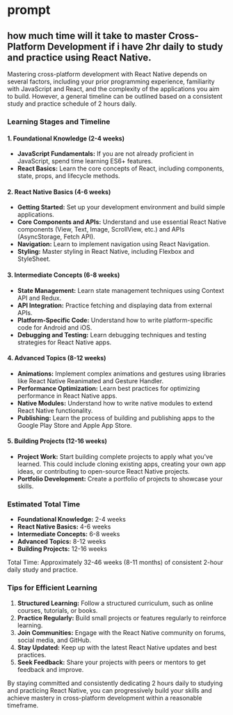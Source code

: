 # prompt
## how much time will it take to master Cross-Platform Development if i have 2hr daily to study and practice using React Native.

Mastering cross-platform development with React Native depends on several factors, including your prior programming experience, familiarity with JavaScript and React, and the complexity of the applications you aim to build. However, a general timeline can be outlined based on a consistent study and practice schedule of 2 hours daily.

### Learning Stages and Timeline

#### **1. Foundational Knowledge (2-4 weeks)**
- **JavaScript Fundamentals:** If you are not already proficient in JavaScript, spend time learning ES6+ features.
- **React Basics:** Learn the core concepts of React, including components, state, props, and lifecycle methods.

#### **2. React Native Basics (4-6 weeks)**
- **Getting Started:** Set up your development environment and build simple applications.
- **Core Components and APIs:** Understand and use essential React Native components (View, Text, Image, ScrollView, etc.) and APIs (AsyncStorage, Fetch API).
- **Navigation:** Learn to implement navigation using React Navigation.
- **Styling:** Master styling in React Native, including Flexbox and StyleSheet.

#### **3. Intermediate Concepts (6-8 weeks)**
- **State Management:** Learn state management techniques using Context API and Redux.
- **API Integration:** Practice fetching and displaying data from external APIs.
- **Platform-Specific Code:** Understand how to write platform-specific code for Android and iOS.
- **Debugging and Testing:** Learn debugging techniques and testing strategies for React Native apps.

#### **4. Advanced Topics (8-12 weeks)**
- **Animations:** Implement complex animations and gestures using libraries like React Native Reanimated and Gesture Handler.
- **Performance Optimization:** Learn best practices for optimizing performance in React Native apps.
- **Native Modules:** Understand how to write native modules to extend React Native functionality.
- **Publishing:** Learn the process of building and publishing apps to the Google Play Store and Apple App Store.

#### **5. Building Projects (12-16 weeks)**
- **Project Work:** Start building complete projects to apply what you've learned. This could include cloning existing apps, creating your own app ideas, or contributing to open-source React Native projects.
- **Portfolio Development:** Create a portfolio of projects to showcase your skills.

### Estimated Total Time

- **Foundational Knowledge:** 2-4 weeks
- **React Native Basics:** 4-6 weeks
- **Intermediate Concepts:** 6-8 weeks
- **Advanced Topics:** 8-12 weeks
- **Building Projects:** 12-16 weeks

Total Time: Approximately 32-46 weeks (8-11 months) of consistent 2-hour daily study and practice.

### Tips for Efficient Learning

1. **Structured Learning:** Follow a structured curriculum, such as online courses, tutorials, or books.
2. **Practice Regularly:** Build small projects or features regularly to reinforce learning.
3. **Join Communities:** Engage with the React Native community on forums, social media, and GitHub.
4. **Stay Updated:** Keep up with the latest React Native updates and best practices.
5. **Seek Feedback:** Share your projects with peers or mentors to get feedback and improve.

By staying committed and consistently dedicating 2 hours daily to studying and practicing React Native, you can progressively build your skills and achieve mastery in cross-platform development within a reasonable timeframe.
